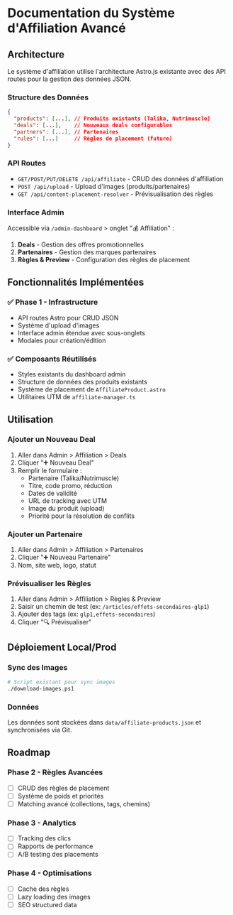 # Documentation du Système d'Affiliation Avancé

## Architecture

Le système d'affiliation utilise l'architecture Astro.js existante avec des API routes pour la gestion des données JSON.

### Structure des Données

```json
{
  "products": [...], // Produits existants (Talika, Nutrimuscle)
  "deals": [...],    // Nouveaux deals configurables
  "partners": [...], // Partenaires
  "rules": [...]     // Règles de placement (future)
}
```

### API Routes

- `GET/POST/PUT/DELETE /api/affiliate` - CRUD des données d'affiliation
- `POST /api/upload` - Upload d'images (produits/partenaires)
- `GET /api/content-placement-resolver` - Prévisualisation des règles

### Interface Admin

Accessible via `/admin-dashboard` > onglet "💰 Affiliation" :

1. **Deals** - Gestion des offres promotionnelles
2. **Partenaires** - Gestion des marques partenaires  
3. **Règles & Preview** - Configuration des règles de placement

## Fonctionnalités Implémentées

### ✅ Phase 1 - Infrastructure
- API routes Astro pour CRUD JSON
- Système d'upload d'images 
- Interface admin étendue avec sous-onglets
- Modales pour création/édition

### ✅ Composants Réutilisés
- Styles existants du dashboard admin
- Structure de données des produits existants
- Système de placement de `AffiliateProduct.astro`
- Utilitaires UTM de `affiliate-manager.ts`

## Utilisation

### Ajouter un Nouveau Deal

1. Aller dans Admin > Affiliation > Deals
2. Cliquer "➕ Nouveau Deal" 
3. Remplir le formulaire :
   - Partenaire (Talika/Nutrimuscle)
   - Titre, code promo, réduction
   - Dates de validité
   - URL de tracking avec UTM
   - Image du produit (upload)
   - Priorité pour la résolution de conflits

### Ajouter un Partenaire

1. Aller dans Admin > Affiliation > Partenaires
2. Cliquer "➕ Nouveau Partenaire"
3. Nom, site web, logo, statut

### Prévisualiser les Règles

1. Aller dans Admin > Affiliation > Règles & Preview
2. Saisir un chemin de test (ex: `/articles/effets-secondaires-glp1`)
3. Ajouter des tags (ex: `glp1,effets-secondaires`)
4. Cliquer "🔍 Prévisualiser"

## Déploiement Local/Prod

### Sync des Images
```bash
# Script existant pour sync images
./download-images.ps1
```

### Données
Les données sont stockées dans `data/affiliate-products.json` et synchronisées via Git.

## Roadmap

### Phase 2 - Règles Avancées
- [ ] CRUD des règles de placement
- [ ] Système de poids et priorités
- [ ] Matching avancé (collections, tags, chemins)

### Phase 3 - Analytics
- [ ] Tracking des clics
- [ ] Rapports de performance
- [ ] A/B testing des placements

### Phase 4 - Optimisations
- [ ] Cache des règles
- [ ] Lazy loading des images
- [ ] SEO structured data
